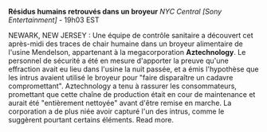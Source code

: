﻿**Résidus humains retrouvés dans un broyeur**
*NYC Central [Sony Entertainment]* - 19h03 EST

NEWARK, NEW JERSEY : Une équipe de contrôle sanitaire a découvert cet après-midi des traces de chair humaine dans un broyeur alimentaire de l'usine Mendelson, appartenant à la megacorporation **Aztechnology**. Le personnel de sécurité a été en mesure d'apporter la preuve qu'une effraction avait eu lieu dans l'usine la nuit passée, et a émis l'hypothèse que les intrus avaient utilisé le broyeur pour "faire disparaître un cadavre compromettant".
Aztechnology a tenu à rassurer les consommateurs, promettant que cette chaîne de production était en cour de maintenance et aurait été "entièrement nettoyée" avant d'être remise en marche. La corporation a de plus niée avoir capturé l'un des intrus, comme le suggèrent pourtant certains éléments. Read more.
